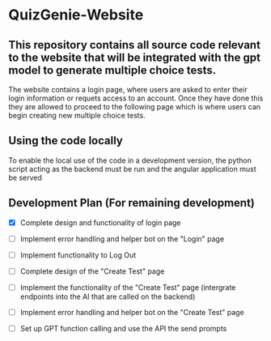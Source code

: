 # QuizGenie-Website
## This repository contains all source code relevant to the website that will be integrated with the gpt model to generate multiple choice tests.

The website contains a login page, where users are asked to enter their login information or requets access to an account. Once they have done this they are allowed to proceed to the following page which is where users can begin creating new multiple choice tests.

## Using the code locally
To enable the local use of the code in a development version, the python script acting as the backend must be run and the angular application must be served

## Development Plan (For remaining development)

- [x] Complete design and functionality of login page
- [ ] Implement error handling and helper bot on the "Login" page
- [ ] Implement functionality to Log Out
- [ ] Complete design of the "Create Test" page 
- [ ] Implement the functionality of the "Create Test" page (intergrate endpoints into the AI that are called on the backend)
- [ ] Implement error handling and helper bot on the "Create Test" page
- [ ] Set up GPT function calling and use the API the send prompts  


